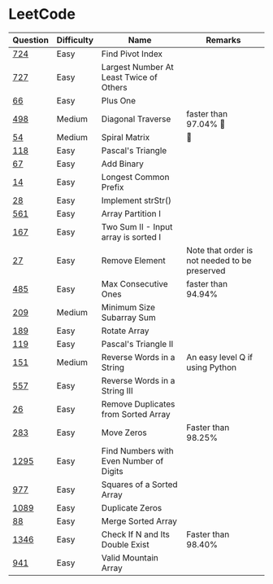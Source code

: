 # LeetCode

| Question                                                                               | Difficulty | Name                                    | Remarks                                       |
| -------------------------------------------------------------------------------------- | ---------- | --------------------------------------- | --------------------------------------------- |
| [724](https://leetcode.com/problems/find-pivot-index/)                                 | Easy       | Find Pivot Index                        |                                               |
| [727](https://leetcode.com/problems/largest-number-at-least-twice-of-others/solution/) | Easy       | Largest Number At Least Twice of Others |                                               |
| [66](https://leetcode.com/problems/plus-one/)                                          | Easy       | Plus One                                |                                               |
| [498](https://leetcode.com/problems/diagonal-traverse/)                                | Medium     | Diagonal Traverse                       | faster than 97.04% 🔁                          |
| [54](https://leetcode.com/problems/spiral-matrix/)                                     | Medium     | Spiral Matrix                           | 🔁                                             |
| [118](https://leetcode.com/problems/pascals-triangle/)                                 | Easy       | Pascal's Triangle                       |                                               |
| [67](https://leetcode.com/problems/add-binary/)                                        | Easy       | Add Binary                              |                                               |
| [14](https://leetcode.com/problems/longest-common-prefix/)                             | Easy       | Longest Common Prefix                   |                                               |
| [28](https://leetcode.com/problems/implement-strstr/)                                  | Easy       | Implement strStr()                      |                                               |
| [561](https://leetcode.com/problems/array-partition-i/)                                | Easy       | Array Partition I                       |                                               |
| [167](https://leetcode.com/problems/two-sum-ii-input-array-is-sorted/)                 | Easy       | Two Sum II - Input array is sorted I    |                                               |
| [27](https://leetcode.com/problems/remove-element/)                                    | Easy       | Remove Element                          | Note that order is not needed to be preserved |
| [485](https://leetcode.com/problems/max-consecutive-ones/)                             | Easy       | Max Consecutive Ones                    | faster than 94.94%                            |
| [209](https://leetcode.com/problems/minimum-size-subarray-sum/)                        | Medium     | Minimum Size Subarray Sum               |                                               |
| [189](https://leetcode.com/problems/rotate-array/)                                     | Easy       | Rotate Array                            |                                               |
| [119](https://leetcode.com/problems/pascals-triangle-ii/)                              | Easy       | Pascal's Triangle II                    |                                               |
| [151](https://leetcode.com/problems/reverse-words-in-a-string/)                        | Medium     | Reverse Words in a String               | An easy level Q if using Python               |
| [557](https://leetcode.com/problems/reverse-words-in-a-string-iii/)                    | Easy       | Reverse Words in a String III           |                                               |
| [26](https://leetcode.com/problems/remove-duplicates-from-sorted-array/)               | Easy       | Remove Duplicates from Sorted Array     |                                               |
| [283](https://leetcode.com/problems/move-zeroes/)                                      | Easy       | Move Zeros                              | Faster than 98.25%                            |
| [1295](https://leetcode.com/problems/find-numbers-with-even-number-of-digits/)         | Easy       | Find Numbers with Even Number of Digits |                                               |
| [977](https://leetcode.com/problems/squares-of-a-sorted-array/)                        | Easy       | Squares of a Sorted Array               |                                               |
| [1089](https://leetcode.com/problems/duplicate-zeros/)                                 | Easy       | Duplicate Zeros                         |                                               |
| [88](https://leetcode.com/problems/merge-sorted-array/)                                | Easy       | Merge Sorted Array                      |                                               |
| [1346](https://leetcode.com/problems/check-if-n-and-its-double-exist/)                 | Easy       | Check If N and Its Double Exist         | Faster than 98.40%                            |
| [941](https://leetcode.com/problems/valid-mountain-array/)                             | Easy       | Valid Mountain Array                    |                                               |
